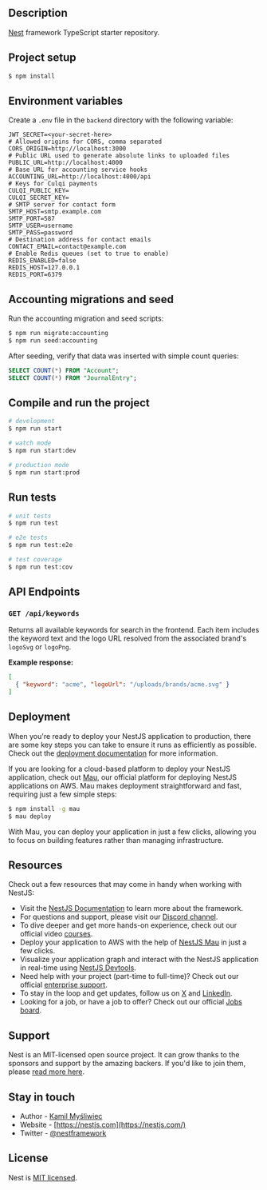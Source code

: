 ## Description

[Nest](https://github.com/nestjs/nest) framework TypeScript starter repository.

## Project setup

```bash
$ npm install
```

## Environment variables

Create a `.env` file in the `backend` directory with the following variable:

```env
JWT_SECRET=<your-secret-here>
# Allowed origins for CORS, comma separated
CORS_ORIGIN=http://localhost:3000
# Public URL used to generate absolute links to uploaded files
PUBLIC_URL=http://localhost:4000
# Base URL for accounting service hooks
ACCOUNTING_URL=http://localhost:4000/api
# Keys for Culqi payments
CULQI_PUBLIC_KEY=
CULQI_SECRET_KEY=
# SMTP server for contact form
SMTP_HOST=smtp.example.com
SMTP_PORT=587
SMTP_USER=username
SMTP_PASS=password
# Destination address for contact emails
CONTACT_EMAIL=contact@example.com
# Enable Redis queues (set to true to enable)
REDIS_ENABLED=false
REDIS_HOST=127.0.0.1
REDIS_PORT=6379
```

## Accounting migrations and seed

Run the accounting migration and seed scripts:

```bash
$ npm run migrate:accounting
$ npm run seed:accounting
```

After seeding, verify that data was inserted with simple count queries:

```sql
SELECT COUNT(*) FROM "Account";
SELECT COUNT(*) FROM "JournalEntry";
```

## Compile and run the project

```bash
# development
$ npm run start

# watch mode
$ npm run start:dev

# production mode
$ npm run start:prod
```

## Run tests

```bash
# unit tests
$ npm run test

# e2e tests
$ npm run test:e2e

# test coverage
$ npm run test:cov
```

## API Endpoints

### `GET /api/keywords`

Returns all available keywords for search in the frontend. Each item includes the
keyword text and the logo URL resolved from the associated brand's `logoSvg` or
`logoPng`.

**Example response:**

```json
[
  { "keyword": "acme", "logoUrl": "/uploads/brands/acme.svg" }
]
```

## Deployment

When you're ready to deploy your NestJS application to production, there are some key steps you can take to ensure it runs as efficiently as possible. Check out the [deployment documentation](https://docs.nestjs.com/deployment) for more information.

If you are looking for a cloud-based platform to deploy your NestJS application, check out [Mau](https://mau.nestjs.com), our official platform for deploying NestJS applications on AWS. Mau makes deployment straightforward and fast, requiring just a few simple steps:

```bash
$ npm install -g mau
$ mau deploy
```

With Mau, you can deploy your application in just a few clicks, allowing you to focus on building features rather than managing infrastructure.

## Resources

Check out a few resources that may come in handy when working with NestJS:

- Visit the [NestJS Documentation](https://docs.nestjs.com) to learn more about the framework.
- For questions and support, please visit our [Discord channel](https://discord.gg/G7Qnnhy).
- To dive deeper and get more hands-on experience, check out our official video [courses](https://courses.nestjs.com/).
- Deploy your application to AWS with the help of [NestJS Mau](https://mau.nestjs.com) in just a few clicks.
- Visualize your application graph and interact with the NestJS application in real-time using [NestJS Devtools](https://devtools.nestjs.com).
- Need help with your project (part-time to full-time)? Check out our official [enterprise support](https://enterprise.nestjs.com).
- To stay in the loop and get updates, follow us on [X](https://x.com/nestframework) and [LinkedIn](https://linkedin.com/company/nestjs).
- Looking for a job, or have a job to offer? Check out our official [Jobs board](https://jobs.nestjs.com).

## Support

Nest is an MIT-licensed open source project. It can grow thanks to the sponsors and support by the amazing backers. If you'd like to join them, please [read more here](https://docs.nestjs.com/support).

## Stay in touch

- Author - [Kamil Myśliwiec](https://twitter.com/kammysliwiec)
- Website - [https://nestjs.com](https://nestjs.com/)
- Twitter - [@nestframework](https://twitter.com/nestframework)

## License

Nest is [MIT licensed](https://github.com/nestjs/nest/blob/master/LICENSE).

